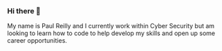 ### Hi there 👋
My name is Paul Reilly and I currently work within Cyber Security but am looking to learn how to code to help develop my skills and open up some career opportunities.



